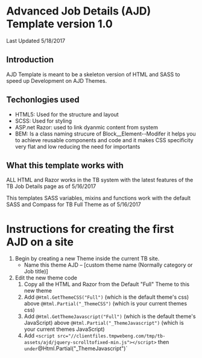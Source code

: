# Advanced Job Details (AJD) Template version 1.0
Last Updated 5/18/2017

## Introduction
AJD Template is meant to be a skeleton version of HTML and SASS to speed up Development on AJD Themes.

## Techonlogies used
* HTML5: Used for the structure and layout
* SCSS: Used for styling
* ASP.net Razor: used to link dyanmic content from system 
* BEM: Is a class naming strucure of Block__Element--Modifer it helps you to achieve reusable components and code and it makes CSS specificity very flat and low reducing the need for importants

## What this template works with
ALL HTML and Razor works in the TB system with the latest features of
the TB Job Details page as of 5/16/2017  

This templates SASS variables, mixins and functions work with the default SASS and Compass for TB Full Theme as of 5/16/2017  

# Instructions for creating the first AJD on a site
1. Begin by creating a new Theme inside the current TB site. 
    * Name this theme AJD – [custom theme name (Normally category or Job title)]
2. Edit the new theme code
    1. Copy all the HTML and Razor from the Default "Full" Theme to this new theme
    2. Add `@Html.GetThemeCSS("Full")` (which is the default theme's css) above `@Html.Partial("_ThemeCSS")` (which is your current themes css)
    3. Add `@Html.GetThemeJavascript("Full")` (which is the default theme's JavaScript) above `@Html.Partial("_ThemeJavascript")` (which is your current themes JavaScript)
    4. Add `<script src="//clientfiles.tmpwebeng.com/tmp/tb-assets/ajd/jquery-scrolltofixed-min.js"></script>` then <script type="text/javascript" src="//clientfiles.tmpwebeng.com/tmp/tb-assets/ajd/ajd-scripts-min.js"></script>` under `@Html.Partial("_ThemeJavascript")`

